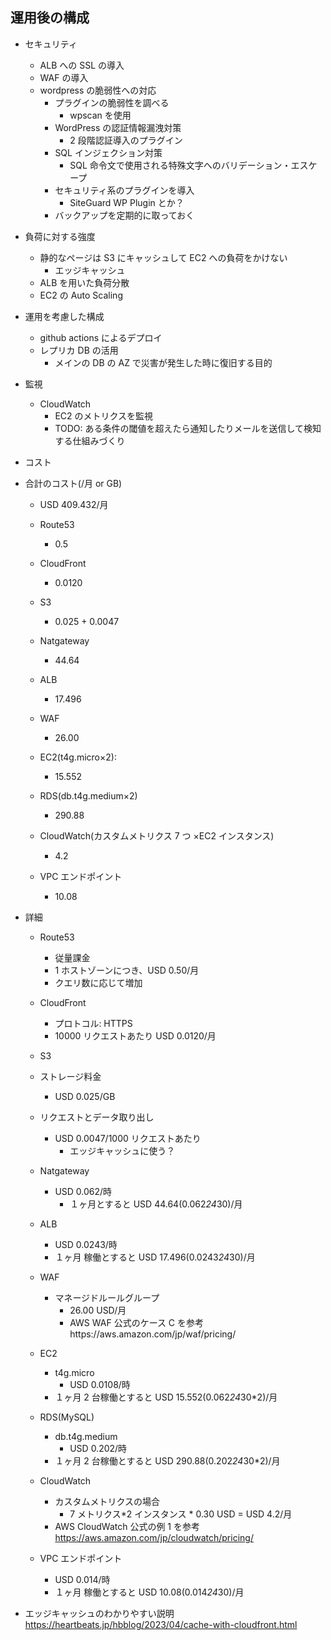 ## 運用後の構成

- セキュリティ
  - ALB への SSL の導入
  - WAF の導入
  - wordpress の脆弱性への対応
    - プラグインの脆弱性を調べる
      - wpscan を使用
    - WordPress の認証情報漏洩対策
      - 2 段階認証導入のプラグイン
    - SQL インジェクション対策
      - SQL 命令文で使用される特殊文字へのバリデーション・エスケープ
    - セキュリティ系のプラグインを導入
      - SiteGuard WP Plugin とか？
    - バックアップを定期的に取っておく
- 負荷に対する強度
  - 静的なページは S3 にキャッシュして EC2 への負荷をかけない
    - エッジキャッシュ
  - ALB を用いた負荷分散
  - EC2 の Auto Scaling
- 運用を考慮した構成
  - github actions によるデプロイ
  - レプリカ DB の活用
    - メインの DB の AZ で災害が発生した時に復旧する目的
- 監視
  - CloudWatch
    - EC2 のメトリクスを監視
    - TODO: ある条件の閾値を超えたら通知したりメールを送信して検知する仕組みづくり
- コスト

- 合計のコスト(/月 or GB)

  - USD 409.432/月

  - Route53
    - 0.5
  - CloudFront
    - 0.0120
  - S3
    - 0.025 + 0.0047
  - Natgateway
    - 44.64
  - ALB
    - 17.496
  - WAF
    - 26.00
  - EC2(t4g.micro×2):
    - 15.552
  - RDS(db.t4g.medium×2)
    - 290.88
  - CloudWatch(カスタムメトリクス 7 つ ×EC2 インスタンス)
    - 4.2
  - VPC エンドポイント
    - 10.08

- 詳細

  - Route53
    - 従量課金
    - 1 ホストゾーンにつき、USD 0.50/月
    - クエリ数に応じて増加
  - CloudFront
    - プロトコル: HTTPS
    - 10000 リクエストあたり USD 0.0120/月
  - S3
  - ストレージ料金
    - USD 0.025/GB
  - リクエストとデータ取り出し
    - USD 0.0047/1000 リクエストあたり
      - エッジキャッシュに使う？
  - Natgateway
    - USD 0.062/時
      - １ヶ月とすると USD 44.64(0.062*24*30)/月
  - ALB
    - USD 0.0243/時
    - １ヶ月 稼働とすると USD 17.496(0.0243*24*30)/月
  - WAF

    - マネージドルールグループ
      - 26.00 USD/月
      - AWS WAF 公式のケース C を参考https://aws.amazon.com/jp/waf/pricing/

  - EC2
    - t4g.micro
      - USD 0.0108/時
    - １ヶ月 2 台稼働とすると USD 15.552(0.062*24*30\*2)/月
  - RDS(MySQL)
    - db.t4g.medium
      - USD 0.202/時
    - １ヶ月 2 台稼働とすると USD 290.88(0.202*24*30\*2)/月
  - CloudWatch
    - カスタムメトリクスの場合
      - 7 メトリクス*2 インスタンス * 0.30 USD = USD 4.2/月
    - AWS CloudWatch 公式の例 1 を参考
      https://aws.amazon.com/jp/cloudwatch/pricing/
  - VPC エンドポイント
    - USD 0.014/時
    - １ヶ月 稼働とすると USD 10.08(0.014*24*30)/月

- エッジキャッシュのわかりやすい説明
  https://heartbeats.jp/hbblog/2023/04/cache-with-cloudfront.html
